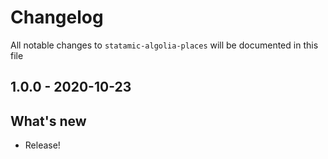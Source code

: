 # Changelog

All notable changes to `statamic-algolia-places` will be documented in this file

## 1.0.0 - 2020-10-23

## What's new
- Release!
